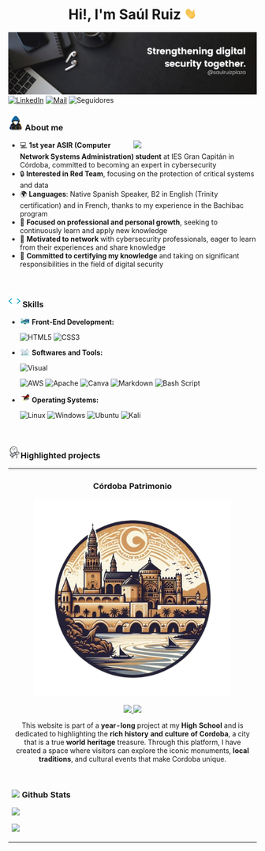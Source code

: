 # <center>Hi!, I'm Saúl Ruiz  <img src="wave.gif" width= 25><center>
![img](banner.png)
[![LinkedIn](https://img.shields.io/badge/LinkedIn-%230077B5.svg?logo=linkedin&logoColor=white)](https://linkedin.com/in/saulruizplaza) [![Mail](https://img.shields.io/badge/-Mail-D14836?style=flat&logo=Gmail&logoColor=white)](mailto:Salruz206@gmail.com)
![Seguidores](https://img.shields.io/github/followers/salrox.svg?style=social)



### <img src="about.gif" width= 30> About me
<picture> <img align="right" src="https://github.com/7oSkaaa/7oSkaaa/blob/main/Images/Right_Side.gif?raw=true" width = 250px></picture>
- 💻 **1st year ASIR (Computer Network Systems Administration) student** at IES Gran Capitán in Córdoba, committed to becoming an expert in cybersecurity
- 🔒 **Interested in Red Team**, focusing on the protection of critical systems and data
- 🌍 **Languages**: Native Spanish Speaker, B2 in English (Trinity certification) and in French, thanks to my experience in the Bachibac program
- 🌱 **Focused on professional and personal growth**, seeking to continuously learn and apply new knowledge
- 🤝 **Motivated to network** with cybersecurity professionals, eager to learn from their experiences and share knowledge
- 🎯 **Committed to certifying my knowledge** and taking on significant responsibilities in the field of digital security

<br>

### <img src="script.gif" width=25> Skills
  
- <img src="front.gif" width=20> **Front-End Development:**

    ![HTML5](https://img.shields.io/badge/html5-%23E34F26.svg?style=for-the-badge&logo=html5&logoColor=white) 
    ![CSS3](https://img.shields.io/badge/css3-%231572B6.svg?style=for-the-badge&logo=css3&logoColor=white) 

- <img src="software.gif" width=20> **Softwares and Tools:**
  
    ![Visual](https://camo.githubusercontent.com/3e78414c94a71a544ae82fbe7a2e9d6f0863521d15fde32d2c299cabfbcb9c23/68747470733a2f2f696d672e736869656c64732e696f2f62616467652f56697375616c25323053747564696f253230436f64652d3030373864372e7376673f7374796c653d666f722d7468652d6261646765266c6f676f3d76697375616c2d73747564696f2d636f6465266c6f676f436f6c6f723d7768697465)

    ![AWS](https://img.shields.io/badge/AWS-%23FF9900.svg?style=for-the-badge&logo=amazon-aws&logoColor=white) 
    ![Apache](https://img.shields.io/badge/apache-%23D42029.svg?style=for-the-badge&logo=apache&logoColor=white) 
    ![Canva](https://img.shields.io/badge/Canva-%2300C4CC.svg?style=for-the-badge&logo=Canva&logoColor=white) 
    ![Markdown](https://img.shields.io/badge/markdown-%23000000.svg?style=for-the-badge&logo=markdown&logoColor=white) 
    ![Bash Script](https://img.shields.io/badge/bash_script-%23121011.svg?style=for-the-badge&logo=gnu-bash&logoColor=white)

- <img src="os.gif" width=20>  **Operating Systems:**

    ![Linux](https://camo.githubusercontent.com/b9326effec4bc941d648d79b2e24ed7c708122671d2540c3277596dc52d640f2/68747470733a2f2f696d672e736869656c64732e696f2f62616467652f4c696e75782d4643433632343f7374796c653d666f722d7468652d6261646765266c6f676f3d6c696e7578266c6f676f436f6c6f723d626c61636b)
    ![Windows](https://img.shields.io/badge/Windows-0078D6?style=for-the-badge&logo=windows&logoColor=white)
    ![Ubuntu](https://img.shields.io/badge/Ubuntu-E95420?style=for-the-badge&logo=ubuntu&logoColor=white)
    ![Kali](https://img.shields.io/badge/Kali-268BEE?style=for-the-badge&logo=kalilinux&logoColor=white)
    

<br>

### <img src="clap.gif" width=25>Highlighted projects
<table>
<tr>
<td width="50%">
<h3 align="center">Córdoba Patrimonio</h3>
<div align="center">
<a href="https://salrox.github.io/Cordoba-Patrimonio/" target="_blank"><img src="logosinfondo.png" width="400" alt="Córdoba Patrimonio"></a>
<p>
</a> <a href="https://salrox.github.io/Cordoba-Patrimonio/" target="_blank">
<img src="https://img.shields.io/badge/Website-ff9?style=for-the-badge&logoColor=black">
</a>
<a href="https://github.com/Salrox/Cordoba-Patrimonio" target="_blank">
<img src="https://img.shields.io/badge/CODE-ff9?style=for-the-badge&logo=github&logoColor=black"> </a>




</p>
<p>This website is part of a <b>year-long</b> project at my <b>High School</b> and is dedicated to highlighting the <b>rich history and culture of Cordoba</b>, a city that is a true <b>world heritage</b> treasure. Through this platform, I have created a space where visitors can explore the iconic monuments, <b>local traditions</b>, and cultural events that make Cordoba unique.<p>
</div>
<br>

### <img src="https://media.giphy.com/media/iY8CRBdQXODJSCERIr/giphy.gif" width="35"><b> Github Stats </b>
![](https://github-readme-stats.vercel.app/api?username=Salrox&theme=dark&hide_border=true&include_all_commits=true&count_private=false)<br/>

![](https://github-readme-stats.vercel.app/api/top-langs/?username=Salrox&theme=dark&hide_border=true&include_all_commits=true&count_private=false&layout=compact)




